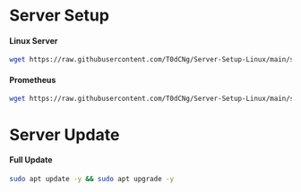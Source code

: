 # Server Setup

#### Linux Server
```bash
wget https://raw.githubusercontent.com/T0dCNg/Server-Setup-Linux/main/setup.sh && sudo bash setup.sh
```

#### Prometheus
```bash
wget https://raw.githubusercontent.com/T0dCNg/Server-Setup-Linux/main/setup_prometheus.sh && sudo bash setup_prometheus.sh
```

# Server Update

#### Full Update
```bash
sudo apt update -y && sudo apt upgrade -y
````
